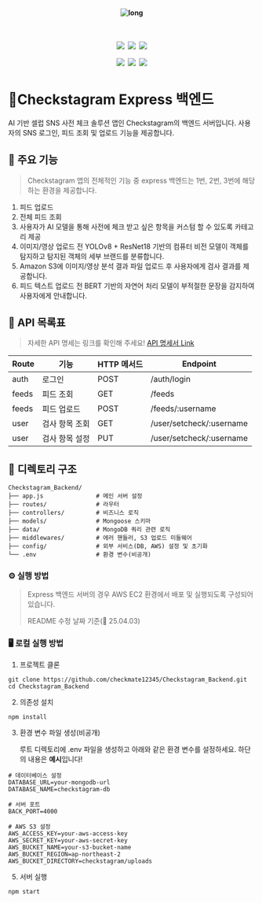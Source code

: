 <h4 align="center"> 
<img src="https://github.com/user-attachments/assets/581a0b9b-ea95-4651-a6db-64925e60a0bf" alt="long" border="0">
</h4>

<h1 align="center">
<img src="https://img.shields.io/badge/JavaScript-F7DF1E?style=flat&logo=javascript&logoColor=black"/>
<img src="https://img.shields.io/badge/node.js-5FA04E?style=flat&logo=nodedotjs&logoColor=white"/>
<img src="https://img.shields.io/badge/Express-000000?style=flat&logo=express&logoColor=white"/>
<br/>
<img src="https://img.shields.io/badge/MongoDB-47A248?style=flat&logo=mongodb&logoColor=white"/>
<img src="https://img.shields.io/badge/Amazon EC2-FF9900?style=flat&logo=amazonec2&logoColor=white"/>
<img src="https://img.shields.io/badge/Amazon S3-569A31?style=flat&logo=amazons3&logoColor=white"/>
  
</h1>

# 📱Checkstagram  Express 백엔드
AI 기반 셀럽 SNS 사전 체크 솔루션 앱인 Checkstagram의 백엔드 서버입니다. 사용자의 SNS 로그인, 피드 조회 및 업로드 기능을 제공합니다.

## 📍 주요 기능
> Checkstagram 앱의 전체적인 기능 중 express 백엔드는 1번, 2번, 3번에 해당하는 환경을 제공합니다.
1. 피드 업로드
2. 전체 피드 조회
3. 사용자가 AI 모델을 통해 사전에 체크 받고 싶은 항목을 커스텀 할 수 있도록 카테고리 제공
4. 이미지/영상 업로드 전 YOLOv8 + ResNet18 기반의 컴퓨터 비전 모델이 객체를 탐지하고 탐지된 객체의 세부 브랜드를 분류합니다.
5. Amazon S3에 이미지/영상 분석 결과 파일 업로드 후 사용자에게 검사 결과를 제공합니다.
6. 피드 텍스트 업로드 전 BERT 기반의 자연어 처리 모델이 부적절한 문장을 감지하여 사용자에게 안내합니다. 

## 📍 API 목록표
> 자세한 API 명세는 링크를 확인해 주세요! [API 명세서 Link](https://blossom-fisherman-fd5.notion.site/API-1ae293e08aa2816cbb18f63cda81efa8?pvs=4)

|Route|기능|HTTP 메서드|Endpoint|
|---|---|---|---|
|auth|로그인|POST|/auth/login||
|feeds|피드 조회|GET|/feeds|
|feeds|피드 업로드|POST|/feeds/:username|
|user|검사 항목 조회|GET|/user/setcheck/:username|
|user|검사 항목 설정|PUT|/user/setcheck/:username|

## 📁 디렉토리 구조
```
Checkstagram_Backend/
├── app.js               # 메인 서버 설정
├── routes/              # 라우터
├── controllers/         # 비즈니스 로직
├── models/              # Mongoose 스키마
├── data/                # MongoDB 쿼리 관련 로직
├── middlewares/         # 에러 핸들러, S3 업로드 미들웨어
├── config/              # 외부 서비스(DB, AWS) 설정 및 초기화
└── .env                 # 환경 변수(비공개)
```

### ⚙️ 실행 방법
> Express 백엔드 서버의 경우 AWS EC2 환경에서 배포 및 실행되도록 구성되어 있습니다.
>
> README 수정 날짜 기준(📅 25.04.03)

### 🖥️ 로컬 실행 방법

1. 프로젝트 클론
```
git clone https://github.com/checkmate12345/Checkstagram_Backend.git
cd Checkstagram_Backend
```

2. 의존성 설치
```
npm install
```

3. 환경 변수 파일 생성(비공개)

   루트 디렉토리에 .env 파일을 생성하고 아래와 같은 환경 변수를 설정하세요. 하단의 내용은 **예시**입니다!

```
# 데이터베이스 설정
DATABASE_URL=your-mongodb-url
DATABASE_NAME=checkstagram-db

# 서버 포트
BACK_PORT=4000

# AWS S3 설정
AWS_ACCESS_KEY=your-aws-access-key
AWS_SECRET_KEY=your-aws-secret-key
AWS_BUCKET_NAME=your-s3-bucket-name
AWS_BUCKET_REGION=ap-northeast-2
AWS_BUCKET_DIRECTORY=checkstagram/uploads

```

5. 서버 실행
```
npm start
```
